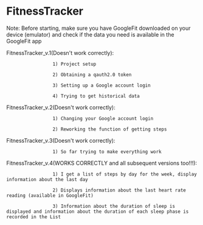 # FitnessTracker
Note: Before starting, make sure you have GoogleFit downloaded on your device (emulator) 
      and check if the data you need is available in the GoogleFit app
      
FitnessTracker_v.1(Doesn't work correctly):

                     1) Project setup
                     
                     2) Obtaining a qauth2.0 token
                     
                     3) Setting up a Google account login
                     
                     4) Trying to get historical data
                     
FitnessTracker_v.2(Doesn't work correctly):  

                     1) Changing your Google account login

                     2) Reworking the function of getting steps
                     
FitnessTracker_v.3(Doesn't work correctly):  

                     1) So far trying to make everything work

FitnessTracker_v.4(WORKS CORRECTLY and all subsequent versions too!!!):  

                     1) I get a list of steps by day for the week, display information about the last day

                     2) Displays information about the last heart rate reading (available in GoogleFit)

                     3) Information about the duration of sleep is displayed and information about the duration of each sleep phase is recorded in the List
